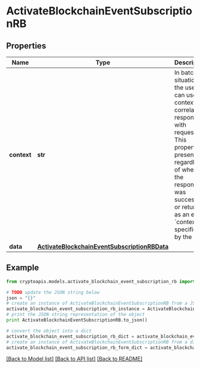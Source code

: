 # ActivateBlockchainEventSubscriptionRB


## Properties
Name | Type | Description | Notes
------------ | ------------- | ------------- | -------------
**context** | **str** | In batch situations the user can use the context to correlate responses with requests. This property is present regardless of whether the response was successful or returned as an error. &#x60;context&#x60; is specified by the user. | [optional] 
**data** | [**ActivateBlockchainEventSubscriptionRBData**](ActivateBlockchainEventSubscriptionRBData.md) |  | 

## Example

```python
from cryptoapis.models.activate_blockchain_event_subscription_rb import ActivateBlockchainEventSubscriptionRB

# TODO update the JSON string below
json = "{}"
# create an instance of ActivateBlockchainEventSubscriptionRB from a JSON string
activate_blockchain_event_subscription_rb_instance = ActivateBlockchainEventSubscriptionRB.from_json(json)
# print the JSON string representation of the object
print ActivateBlockchainEventSubscriptionRB.to_json()

# convert the object into a dict
activate_blockchain_event_subscription_rb_dict = activate_blockchain_event_subscription_rb_instance.to_dict()
# create an instance of ActivateBlockchainEventSubscriptionRB from a dict
activate_blockchain_event_subscription_rb_form_dict = activate_blockchain_event_subscription_rb.from_dict(activate_blockchain_event_subscription_rb_dict)
```
[[Back to Model list]](../README.md#documentation-for-models) [[Back to API list]](../README.md#documentation-for-api-endpoints) [[Back to README]](../README.md)


